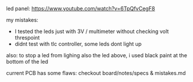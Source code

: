 led panel:
https://www.youtube.com/watch?v=6TpQfvCegF8

my mistakes:
- I tested the leds just with 3V / multimeter without checking volt threspoint
- didnt test with tlc controller, some leds dont light up

also: to stop a led from lighing also the led above, i used black paint at the bottom of the led

current PCB has some flaws: checkout board/notes/specs & mistakes.md

